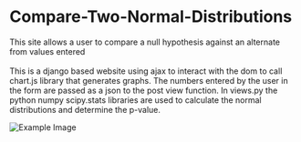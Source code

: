 # Compare-Two-Normal-Distributions
This site allows a user to compare a null hypothesis against an alternate from values entered
<br>
<br>
This is a django based website using ajax to interact with the dom to call chart.js library that generates graphs. 
The numbers entered by the user in the form are passed as a json to the post view function. In views.py the 
python numpy scipy.stats libraries are used to calculate the normal distributions and determine the p-value. 

![Example Image](distribution_site_example.PNG")
